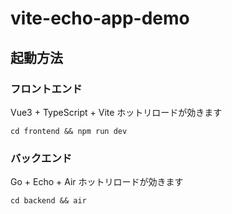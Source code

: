 # vite-echo-app-demo

## 起動方法

### フロントエンド

Vue3 + TypeScript + Vite
ホットリロードが効きます

```
cd frontend && npm run dev
```

### バックエンド

Go + Echo + Air
ホットリロードが効きます

```
cd backend && air
```
